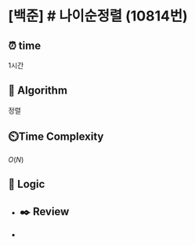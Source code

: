 # [백준] # 나이순정렬 (10814번)

## ⏰  **time**

1시간

## :pushpin: **Algorithm**

정렬

## ⏲️**Time Complexity**

$O(N)$

## :round_pushpin: **Logic**

- ## :black_nib: **Review**

- 
